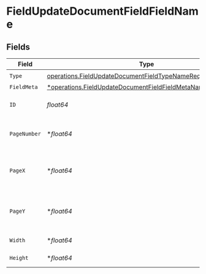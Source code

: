 # FieldUpdateDocumentFieldFieldName


## Fields

| Field                                                                                                                                       | Type                                                                                                                                        | Required                                                                                                                                    | Description                                                                                                                                 |
| ------------------------------------------------------------------------------------------------------------------------------------------- | ------------------------------------------------------------------------------------------------------------------------------------------- | ------------------------------------------------------------------------------------------------------------------------------------------- | ------------------------------------------------------------------------------------------------------------------------------------------- |
| `Type`                                                                                                                                      | [operations.FieldUpdateDocumentFieldTypeNameRequestBody1](../../models/operations/fieldupdatedocumentfieldtypenamerequestbody1.md)          | :heavy_check_mark:                                                                                                                          | N/A                                                                                                                                         |
| `FieldMeta`                                                                                                                                 | [*operations.FieldUpdateDocumentFieldFieldMetaNameRequestBody](../../models/operations/fieldupdatedocumentfieldfieldmetanamerequestbody.md) | :heavy_minus_sign:                                                                                                                          | N/A                                                                                                                                         |
| `ID`                                                                                                                                        | *float64*                                                                                                                                   | :heavy_check_mark:                                                                                                                          | The ID of the field to update.                                                                                                              |
| `PageNumber`                                                                                                                                | **float64*                                                                                                                                  | :heavy_minus_sign:                                                                                                                          | The page number the field will be on.                                                                                                       |
| `PageX`                                                                                                                                     | **float64*                                                                                                                                  | :heavy_minus_sign:                                                                                                                          | The X coordinate of where the field will be placed.                                                                                         |
| `PageY`                                                                                                                                     | **float64*                                                                                                                                  | :heavy_minus_sign:                                                                                                                          | The Y coordinate of where the field will be placed.                                                                                         |
| `Width`                                                                                                                                     | **float64*                                                                                                                                  | :heavy_minus_sign:                                                                                                                          | The width of the field.                                                                                                                     |
| `Height`                                                                                                                                    | **float64*                                                                                                                                  | :heavy_minus_sign:                                                                                                                          | The height of the field.                                                                                                                    |